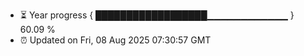 - ⏳ Year progress { ██████████████████▁▁▁▁▁▁▁▁▁▁▁▁ } 60.09 %
- ⏰ Updated on Fri, 08 Aug 2025 07:30:57 GMT

